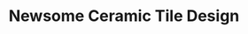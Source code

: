 ---
title: "Newsome Ceramic Tile Design"
url: /meadview/newsome-ceramic-tile-design/
shop: tiles
---